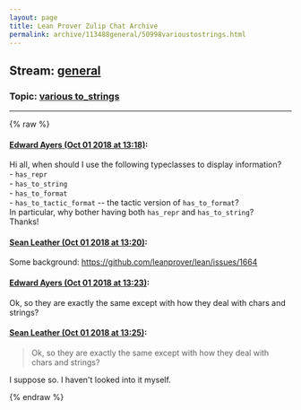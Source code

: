 ```yaml
---
layout: page
title: Lean Prover Zulip Chat Archive 
permalink: archive/113488general/50998varioustostrings.html
---
```


## Stream: [general](index.html)
### Topic: [various to_strings](50998varioustostrings.html)

---


{% raw %}
#### [ Edward Ayers (Oct 01 2018 at 13:18)](https://leanprover.zulipchat.com/#narrow/stream/113488-general/topic/various%20to_strings/near/134964035):
<p>Hi all, when should I use the following typeclasses to display information?<br>
- <code>has_repr</code><br>
- <code>has_to_string</code><br>
- <code>has_to_format</code><br>
- <code>has_to_tactic_format</code> -- the tactic version of <code>has_to_format</code>?<br>
In particular, why bother having both <code>has_repr</code> and <code>has_to_string</code>?<br>
Thanks!</p>

#### [ Sean Leather (Oct 01 2018 at 13:20)](https://leanprover.zulipchat.com/#narrow/stream/113488-general/topic/various%20to_strings/near/134964119):
<p>Some background: <a href="https://github.com/leanprover/lean/issues/1664" target="_blank" title="https://github.com/leanprover/lean/issues/1664">https://github.com/leanprover/lean/issues/1664</a></p>

#### [ Edward Ayers (Oct 01 2018 at 13:23)](https://leanprover.zulipchat.com/#narrow/stream/113488-general/topic/various%20to_strings/near/134964230):
<p>Ok, so they are exactly the same except with how they deal with chars and strings?</p>

#### [ Sean Leather (Oct 01 2018 at 13:25)](https://leanprover.zulipchat.com/#narrow/stream/113488-general/topic/various%20to_strings/near/134964311):
<blockquote>
<p>Ok, so they are exactly the same except with how they deal with chars and strings?</p>
</blockquote>
<p>I suppose so. I haven't looked into it myself.</p>


{% endraw %}
